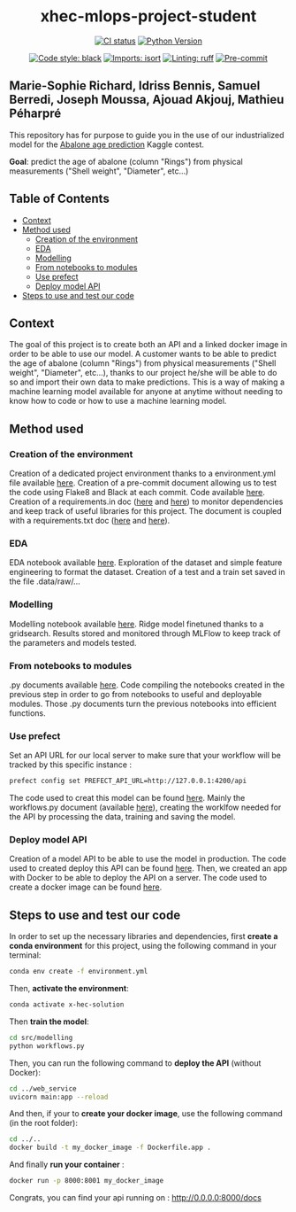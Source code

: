 <div align="center">

# xhec-mlops-project-student

[![CI status](https://github.com/artefactory/xhec-mlops-project-student/actions/workflows/ci.yaml/badge.svg)](https://github.com/artefactory/xhec-mlops-project-student/actions/workflows/ci.yaml?query=branch%3Amaster)
[![Python Version](https://img.shields.io/badge/python-3.9%20%7C%203.10-blue.svg)]()

[![Code style: black](https://img.shields.io/badge/code%20style-black-000000.svg)](https://github.com/psf/black)
[![Imports: isort](https://img.shields.io/badge/%20imports-isort-%231674b1?style=flat&labelColor=ef8336)](https://pycqa.github.io/isort/)
[![Linting: ruff](https://img.shields.io/endpoint?url=https://raw.githubusercontent.com/charliermarsh/ruff/main/assets/badge/v2.json)](https://github.com/astral-sh/ruff)
[![Pre-commit](https://img.shields.io/badge/pre--commit-enabled-informational?logo=pre-commit&logoColor=white)](https://github.com/artefactory/xhec-mlops-project-student/blob/main/.pre-commit-config.yaml)
</div>

## Marie-Sophie Richard, Idriss Bennis, Samuel Berredi, Joseph Moussa, Ajouad Akjouj, Mathieu Péharpré

This repository has for purpose to guide you in the use of our industrialized model for the [Abalone age prediction](https://www.kaggle.com/datasets/rodolfomendes/abalone-dataset) Kaggle contest.

**Goal**: predict the age of abalone (column "Rings") from physical measurements ("Shell weight", "Diameter", etc...)


## Table of Contents

- [Context](#context)
- [Method used](#method-used)
  - [Creation of the environment](#creation-of-the-environment)
  - [EDA](#eda)
  - [Modelling](#modelling)
  - [From notebooks to modules](#from-notebooks-to-modules)
  - [Use prefect](#use-prefect)
  - [Deploy model API](#deploy-model-API)
- [Steps to use and test our code](#steps-to-use-and-test-our-code)

## Context
The goal of this project is to create both an API and a linked docker image in order to be able to use our model.
A customer wants to be able to predict the age of abalone (column "Rings") from physical measurements ("Shell weight", "Diameter", etc...), thanks to our project he/she will be able to do so and import their own data to make predictions.
This is a way of making a machine learning model available for anyone at anytime without needing to know how to code or how to use a machine learning model.

## Method used
### Creation of the environment
Creation of a dedicated project environment thanks to a environment.yml file available [here](./environment.yml).
Creation of a pre-commit document allowing us to test the code using Flake8 and Black at each commit. Code available [here](.pre-commit-config.yaml).
Creation of a requirements.in doc ([here](./requirements.in) and [here](./requirements-dev.in)) to monitor dependencies and keep track of useful libraries for this project. The document is coupled with a requirements.txt doc ([here](./requirements.txt) and [here](./requirements-dev.txt)).

### EDA
EDA notebook available [here](./notebooks/eda.ipynb).
Exploration of the dataset and simple feature engineering to format the dataset.
Creation of a test and a train set saved in the file .data/raw/...

### Modelling
Modelling notebook available [here](./notebooks/modelling.ipynb).
Ridge model finetuned thanks to a gridsearch.
Results stored and monitored through MLFlow to keep track of the parameters and models tested.

### From notebooks to modules
.py documents available [here](./src/modelling).
Code compiling the notebooks created in the previous step in order to go from notebooks to useful and deployable modules.
Those .py documents turn the previous notebooks into efficient functions.

### Use prefect
Set an API URL for our local server to make sure that your workflow will be tracked by this specific instance :

```bash
prefect config set PREFECT_API_URL=http://127.0.0.1:4200/api
```

The code used to creat this model can be found [here](./src/modelling).
Mainly the workflows.py document (available [here](./src/modelling/workflows.py)), creating the worklfow needed for the API by processing the data, training and saving the model.

### Deploy model API
Creation of a model API to be able to use the model in production.
The code used to created deploy this API can be found [here](./src/web-service).
Then, we created an app with Docker to be able to deploy the API on a server.
The code used to create a docker image can be found [here](./Dockerfile.app).

## Steps to use and test our code

In order to set up the necessary libraries and dependencies, first **create a conda environment** for this project, using the following command in your terminal:

```bash
conda env create -f environment.yml
```

Then, **activate the environment**:

```bash
conda activate x-hec-solution
```

Then **train the model**:

```bash
cd src/modelling
python workflows.py
```

Then, you can run the following command to **deploy the API** (without Docker):

```bash
cd ../web_service
uvicorn main:app --reload
```

And then, if your to **create your docker image**, use the following command (in the root folder):

```bash
cd ../..
docker build -t my_docker_image -f Dockerfile.app .
```

And finally **run your container** :

```bash
docker run -p 8000:8001 my_docker_image
```

Congrats, you can find your api running on : http://0.0.0.0:8000/docs
